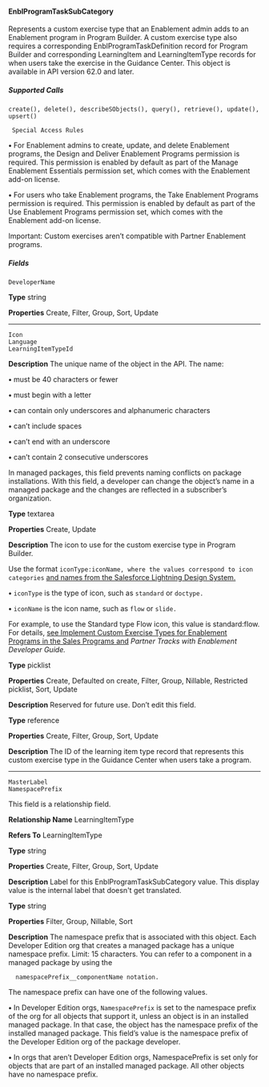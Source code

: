 #### EnblProgramTaskSubCategory

Represents a custom exercise type that an Enablement admin adds to an Enablement program in Program Builder. A custom exercise
type also requires a corresponding EnblProgramTaskDefinition record for Program Builder and corresponding LearningItem and
LearningItemType records for when users take the exercise in the Guidance Center. This object is available in API version 62.0 and later.

##### Supported Calls
```
create(), delete(), describeSObjects(), query(), retrieve(), update(), upsert()

 Special Access Rules

```
**•** For Enablement admins to create, update, and delete Enablement programs, the Design and Deliver Enablement Programs permission
is required. This permission is enabled by default as part of the Manage Enablement Essentials permission set, which comes with
the Enablement add-on license.

**•** For users who take Enablement programs, the Take Enablement Programs permission is required. This permission is enabled by
default as part of the Use Enablement Programs permission set, which comes with the Enablement add-on license.

Important: Custom exercises aren’t compatible with Partner Enablement programs.

##### Fields

```
DeveloperName

```

**Type**
string

**Properties**
Create, Filter, Group, Sort, Update


-----

```
Icon
Language
LearningItemTypeId

```

**Description**
The unique name of the object in the API. The name:

**•** must be 40 characters or fewer

**•** must begin with a letter

**•** can contain only underscores and alphanumeric characters

**•** can’t include spaces

**•** can’t end with an underscore

**•** can’t contain 2 consecutive underscores

In managed packages, this field prevents naming conflicts on package installations. With
this field, a developer can change the object’s name in a managed package and the changes
are reflected in a subscriber’s organization.

**Type**
textarea

**Properties**
Create, Update

**Description**
The icon to use for the custom exercise type in Program Builder.

Use the format `iconType:iconName, where the values correspond to icon categories`
[and names from the Salesforce Lightning Design System.](https://www.lightningdesignsystem.com/icons/)

**•** `iconType` is the type of icon, such as `standard` or `doctype.`

**•** `iconName` is the icon name, such as `flow` or `slide.`

For example, to use the Standard type Flow icon, this value is standard:flow. For details,
[see Implement Custom Exercise Types for Enablement Programs in the Sales Programs and](https://developer.salesforce.com/docs/sales/enablement/guide/enablement-custom-exercises-intro.html)
_Partner Tracks with Enablement Developer Guide._

**Type**
picklist

**Properties**
Create, Defaulted on create, Filter, Group, Nillable, Restricted picklist, Sort, Update

**Description**
Reserved for future use. Don’t edit this field.

**Type**
reference

**Properties**
Create, Filter, Group, Sort, Update

**Description**
The ID of the learning item type record that represents this custom exercise type in the
Guidance Center when users take a program.


-----

```
MasterLabel
NamespacePrefix

```

This field is a relationship field.

**Relationship Name**
LearningItemType

**Refers To**
LearningItemType

**Type**
string

**Properties**
Create, Filter, Group, Sort, Update

**Description**
Label for this EnblProgramTaskSubCategory value. This display value is the internal label that
doesn't get translated.

**Type**
string

**Properties**
Filter, Group, Nillable, Sort

**Description**
The namespace prefix that is associated with this object. Each Developer Edition org that
creates a managed package has a unique namespace prefix. Limit: 15 characters. You can
refer to a component in a managed package by using the
```
  namespacePrefix__componentName notation.

```
The namespace prefix can have one of the following values.

**•** In Developer Edition orgs, `NamespacePrefix` is set to the namespace prefix of the
org for all objects that support it, unless an object is in an installed managed package.
In that case, the object has the namespace prefix of the installed managed package. This
field’s value is the namespace prefix of the Developer Edition org of the package
developer.

**•** In orgs that aren’t Developer Edition orgs, NamespacePrefix is set only for objects
that are part of an installed managed package. All other objects have no namespace
prefix.

